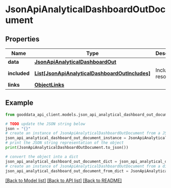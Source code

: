# JsonApiAnalyticalDashboardOutDocument


## Properties

Name | Type | Description | Notes
------------ | ------------- | ------------- | -------------
**data** | [**JsonApiAnalyticalDashboardOut**](JsonApiAnalyticalDashboardOut.md) |  | 
**included** | [**List[JsonApiAnalyticalDashboardOutIncludes]**](JsonApiAnalyticalDashboardOutIncludes.md) | Included resources | [optional] 
**links** | [**ObjectLinks**](ObjectLinks.md) |  | [optional] 

## Example

```python
from gooddata_api_client.models.json_api_analytical_dashboard_out_document import JsonApiAnalyticalDashboardOutDocument

# TODO update the JSON string below
json = "{}"
# create an instance of JsonApiAnalyticalDashboardOutDocument from a JSON string
json_api_analytical_dashboard_out_document_instance = JsonApiAnalyticalDashboardOutDocument.from_json(json)
# print the JSON string representation of the object
print(JsonApiAnalyticalDashboardOutDocument.to_json())

# convert the object into a dict
json_api_analytical_dashboard_out_document_dict = json_api_analytical_dashboard_out_document_instance.to_dict()
# create an instance of JsonApiAnalyticalDashboardOutDocument from a dict
json_api_analytical_dashboard_out_document_from_dict = JsonApiAnalyticalDashboardOutDocument.from_dict(json_api_analytical_dashboard_out_document_dict)
```
[[Back to Model list]](../README.md#documentation-for-models) [[Back to API list]](../README.md#documentation-for-api-endpoints) [[Back to README]](../README.md)



